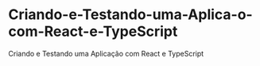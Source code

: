 # Criando-e-Testando-uma-Aplica-o-com-React-e-TypeScript
Criando e Testando uma Aplicação com React e TypeScript
